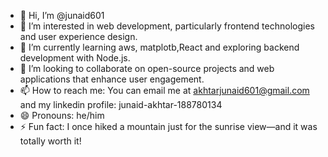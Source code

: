 - 👋 Hi, I’m @junaid601
- 👀 I’m interested in web development, particularly frontend technologies and user experience design.
- 🌱 I’m currently learning aws, matplotb,React and exploring backend development with Node.js.
- 💞️ I’m looking to collaborate on open-source projects and web applications that enhance user engagement.
- 📫 How to reach me: You can email me at akhtarjunaid601@gmail.com and my linkedin profile: junaid-akhtar-188780134
- 😄 Pronouns: he/him
- ⚡ Fun fact: I once hiked a mountain just for the sunrise view—and it was totally worth it!

<!---
junaid601/junaid601 is a ✨ special ✨ repository because its `README.md` (this file) appears on your GitHub profile.
You can click the Preview link to take a look at your changes.
--->
